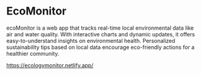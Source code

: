 # EcoMonitor
ecoMonitor is a web app that tracks real-time local environmental data like air and water quality. With interactive charts and dynamic updates, it offers easy-to-understand insights on environmental health. Personalized sustainability tips based on local data encourage eco-friendly actions for a healthier community.

https://ecologymonitor.netlify.app/
